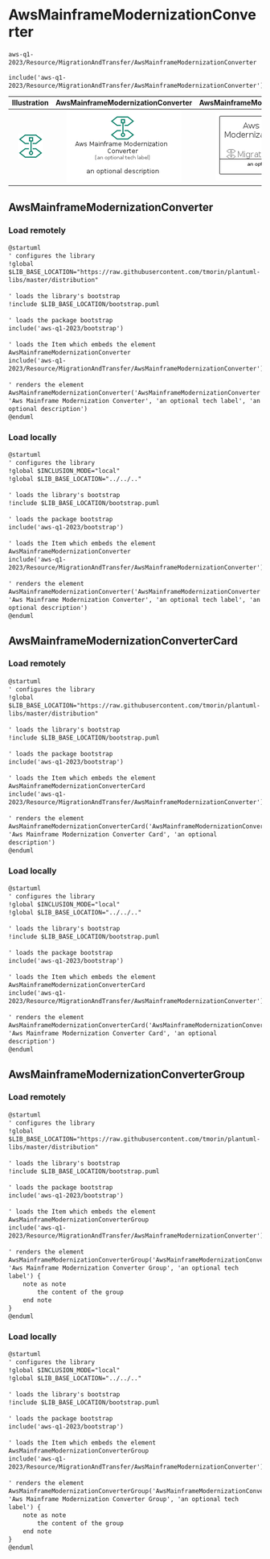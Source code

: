 # AwsMainframeModernizationConverter


```text
aws-q1-2023/Resource/MigrationAndTransfer/AwsMainframeModernizationConverter
```

```text
include('aws-q1-2023/Resource/MigrationAndTransfer/AwsMainframeModernizationConverter')
```



| Illustration | AwsMainframeModernizationConverter | AwsMainframeModernizationConverterCard | AwsMainframeModernizationConverterGroup |
| :---: | :---: | :---: | :---: |
| ![illustration for Illustration](../../../aws-q1-2023/Resource/MigrationAndTransfer/AwsMainframeModernizationConverter.png) | ![illustration for AwsMainframeModernizationConverter](../../../aws-q1-2023/Resource/MigrationAndTransfer/AwsMainframeModernizationConverter.Local.png) | ![illustration for AwsMainframeModernizationConverterCard](../../../aws-q1-2023/Resource/MigrationAndTransfer/AwsMainframeModernizationConverterCard.Local.png) | ![illustration for AwsMainframeModernizationConverterGroup](../../../aws-q1-2023/Resource/MigrationAndTransfer/AwsMainframeModernizationConverterGroup.Local.png) |




## AwsMainframeModernizationConverter

### Load remotely
```plantuml
@startuml
' configures the library
!global $LIB_BASE_LOCATION="https://raw.githubusercontent.com/tmorin/plantuml-libs/master/distribution"

' loads the library's bootstrap
!include $LIB_BASE_LOCATION/bootstrap.puml

' loads the package bootstrap
include('aws-q1-2023/bootstrap')

' loads the Item which embeds the element AwsMainframeModernizationConverter
include('aws-q1-2023/Resource/MigrationAndTransfer/AwsMainframeModernizationConverter')

' renders the element
AwsMainframeModernizationConverter('AwsMainframeModernizationConverter', 'Aws Mainframe Modernization Converter', 'an optional tech label', 'an optional description')
@enduml
```

### Load locally
```plantuml
@startuml
' configures the library
!global $INCLUSION_MODE="local"
!global $LIB_BASE_LOCATION="../../.."

' loads the library's bootstrap
!include $LIB_BASE_LOCATION/bootstrap.puml

' loads the package bootstrap
include('aws-q1-2023/bootstrap')

' loads the Item which embeds the element AwsMainframeModernizationConverter
include('aws-q1-2023/Resource/MigrationAndTransfer/AwsMainframeModernizationConverter')

' renders the element
AwsMainframeModernizationConverter('AwsMainframeModernizationConverter', 'Aws Mainframe Modernization Converter', 'an optional tech label', 'an optional description')
@enduml
```

## AwsMainframeModernizationConverterCard

### Load remotely
```plantuml
@startuml
' configures the library
!global $LIB_BASE_LOCATION="https://raw.githubusercontent.com/tmorin/plantuml-libs/master/distribution"

' loads the library's bootstrap
!include $LIB_BASE_LOCATION/bootstrap.puml

' loads the package bootstrap
include('aws-q1-2023/bootstrap')

' loads the Item which embeds the element AwsMainframeModernizationConverterCard
include('aws-q1-2023/Resource/MigrationAndTransfer/AwsMainframeModernizationConverter')

' renders the element
AwsMainframeModernizationConverterCard('AwsMainframeModernizationConverterCard', 'Aws Mainframe Modernization Converter Card', 'an optional description')
@enduml
```

### Load locally
```plantuml
@startuml
' configures the library
!global $INCLUSION_MODE="local"
!global $LIB_BASE_LOCATION="../../.."

' loads the library's bootstrap
!include $LIB_BASE_LOCATION/bootstrap.puml

' loads the package bootstrap
include('aws-q1-2023/bootstrap')

' loads the Item which embeds the element AwsMainframeModernizationConverterCard
include('aws-q1-2023/Resource/MigrationAndTransfer/AwsMainframeModernizationConverter')

' renders the element
AwsMainframeModernizationConverterCard('AwsMainframeModernizationConverterCard', 'Aws Mainframe Modernization Converter Card', 'an optional description')
@enduml
```

## AwsMainframeModernizationConverterGroup

### Load remotely
```plantuml
@startuml
' configures the library
!global $LIB_BASE_LOCATION="https://raw.githubusercontent.com/tmorin/plantuml-libs/master/distribution"

' loads the library's bootstrap
!include $LIB_BASE_LOCATION/bootstrap.puml

' loads the package bootstrap
include('aws-q1-2023/bootstrap')

' loads the Item which embeds the element AwsMainframeModernizationConverterGroup
include('aws-q1-2023/Resource/MigrationAndTransfer/AwsMainframeModernizationConverter')

' renders the element
AwsMainframeModernizationConverterGroup('AwsMainframeModernizationConverterGroup', 'Aws Mainframe Modernization Converter Group', 'an optional tech label') {
    note as note
        the content of the group
    end note
}
@enduml
```

### Load locally
```plantuml
@startuml
' configures the library
!global $INCLUSION_MODE="local"
!global $LIB_BASE_LOCATION="../../.."

' loads the library's bootstrap
!include $LIB_BASE_LOCATION/bootstrap.puml

' loads the package bootstrap
include('aws-q1-2023/bootstrap')

' loads the Item which embeds the element AwsMainframeModernizationConverterGroup
include('aws-q1-2023/Resource/MigrationAndTransfer/AwsMainframeModernizationConverter')

' renders the element
AwsMainframeModernizationConverterGroup('AwsMainframeModernizationConverterGroup', 'Aws Mainframe Modernization Converter Group', 'an optional tech label') {
    note as note
        the content of the group
    end note
}
@enduml
```

